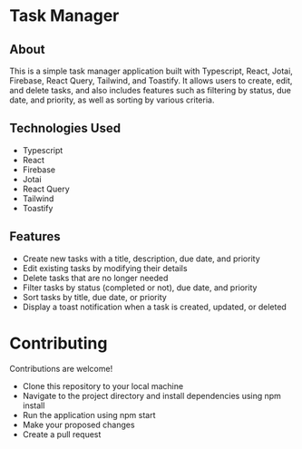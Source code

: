# Task Manager

## About
This is a simple task manager application built with Typescript, React, Jotai, Firebase, React Query, Tailwind, and Toastify. It allows users to create, edit, and delete tasks, and also includes features such as filtering by status, due date, and priority, as well as sorting by various criteria.

## Technologies Used
- Typescript
- React
- Firebase
- Jotai
- React Query
- Tailwind
- Toastify

## Features
- Create new tasks with a title, description, due date, and priority
- Edit existing tasks by modifying their details
- Delete tasks that are no longer needed
- Filter tasks by status (completed or not), due date, and priority
- Sort tasks by title, due date, or priority
- Display a toast notification when a task is created, updated, or deleted

# Contributing
Contributions are welcome!
- Clone this repository to your local machine
- Navigate to the project directory and install dependencies using npm install
- Run the application using npm start
- Make your proposed changes
- Create a pull request
